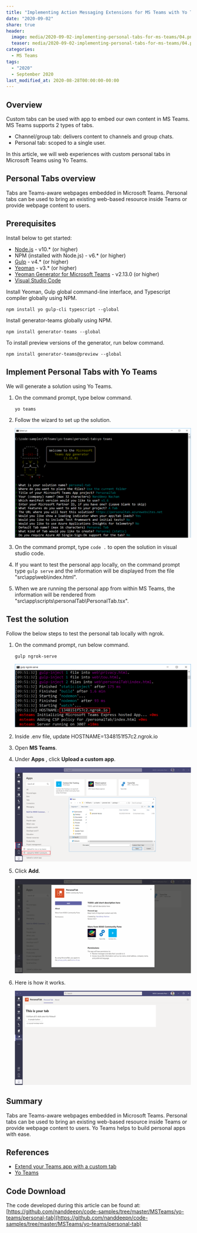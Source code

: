 ```yaml
---
title: "Implementing Action Messaging Extensions for MS Teams with Yo Teams"
date: "2020-09-02"
share: true
header:
  image: media/2020-09-02-implementing-personal-tabs-for-ms-teams/04.png
  teaser: media/2020-09-02-implementing-personal-tabs-for-ms-teams/04.png
categories:
  - MS Teams
tags:
  - "2020"
  - September 2020
last_modified_at: 2020-08-28T00:00:00-00:00
---
```


## Overview

Custom tabs can be used with app to embed our own content in MS Teams. MS Teams supports 2 types of tabs.

- Channel/group tab: delivers content to channels and group chats.
- Personal tab: scoped to a single user.

In this article, we will web experiences with custom personal tabs in Microsoft Teams using Yo Teams.


## Personal Tabs overview

Tabs are Teams-aware webpages embedded in Microsoft Teams. Personal tabs can be used to bring an existing web-based resource inside Teams or provide webpage content to users.


## Prerequisites

Install below to get started:

- [Node.js](https://nodejs.org/) - v10.* (or higher)
- NPM (installed with Node.js) - v6.* (or higher)
- [Gulp](https://gulpjs.com/) - v4.* (or higher)
- [Yeoman](https://yeoman.io/) - v3.* (or higher)
- [Yeoman Generator for Microsoft Teams](https://github.com/OfficeDev/generator-teams) - v2.13.0 (or higher)
- [Visual Studio Code](https://code.visualstudio.com/)

Install Yeoman, Gulp global command-line interface, and Typescript compiler globally using NPM.

```
npm install yo gulp-cli typescript --global
```

Install generator-teams globally using NPM.

```
npm install generator-teams --global
```

To install preview versions of the generator, run below command.

```
npm install generator-teams@preview --global
```


## Implement Personal Tabs with Yo Teams

We will generate a solution using Yo Teams.

1. On the command prompt, type below command.

    ```
    yo teams
    ```

2. Follow the wizard to set up the solution.

    ![](/media/2020-09-02-implementing-personal-tabs-for-ms-teams/01.png)

3. On the command prompt, type ```code .``` to open the solution in visual studio code.
4. If you want to test the personal app locally, on the command prompt type ```gulp serve``` and the information will be displayed from the file "src\app\web\index.html".
5. When we are running the personal app from within MS Teams, the information will be rendered from "src\app\scripts\personalTab\PersonalTab.tsx".


## Test the solution

Follow the below steps to test the personal tab locally with ngrok.

1. On the command prompt, run below command.

    ```
    gulp ngrok-serve
    ```

    ![](/media/2020-09-02-implementing-personal-tabs-for-ms-teams/02.png)

2. Inside .env file, update HOSTNAME=1348151f57c2.ngrok.io
3. Open **MS Teams**.
4. Under **Apps** , click **Upload a custom app**.

    ![](/media/2020-09-02-implementing-personal-tabs-for-ms-teams/03.png)

5. Click **Add**.

    ![](/media/2020-09-02-implementing-personal-tabs-for-ms-teams/04.png)

6. Here is how it works.

    ![](/media/2020-09-02-implementing-personal-tabs-for-ms-teams/05.png)


## Summary

Tabs are Teams-aware webpages embedded in Microsoft Teams. Personal tabs can be used to bring an existing web-based resource inside Teams or provide webpage content to users. Yo Teams helps to build personal apps with ease.


## References

- [Extend your Teams app with a custom tab](https://docs.microsoft.com/en-us/microsoftteams/platform/tabs/how-to/add-tab)
- [Yo Teams](https://docs.microsoft.com/en-us/microsoftteams/platform/tutorials/get-started-yeoman)


## Code Download

The code developed during this article can be found at: [https://github.com/nanddeepn/code-samples/tree/master/MSTeams/yo-teams/personal-tab](https://github.com/nanddeepn/code-samples/tree/master/MSTeams/yo-teams/personal-tab)
